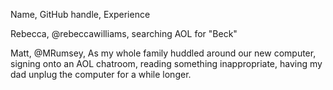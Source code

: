 Name, GitHub handle, Experience 

Rebecca, @rebeccawilliams, searching AOL for "Beck" 

Matt, @MRumsey, As my whole family huddled around our new computer, signing onto an AOL chatroom, reading something inappropriate, having my dad unplug the computer for a while longer.
